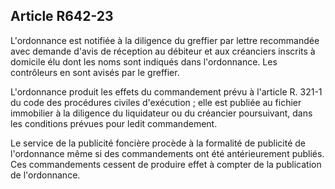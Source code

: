 Article R642-23
----
L'ordonnance est notifiée à la diligence du greffier par lettre recommandée avec
demande d'avis de réception au débiteur et aux créanciers inscrits à domicile
élu dont les noms sont indiqués dans l'ordonnance. Les contrôleurs en sont
avisés par le greffier.

L'ordonnance produit les effets du commandement prévu à l'article R. 321-1 du
code des procédures civiles d'exécution ; elle est publiée au fichier immobilier
à la diligence du liquidateur ou du créancier poursuivant, dans les conditions
prévues pour ledit commandement.

Le service de la publicité foncière procède à la formalité de publicité de
l'ordonnance même si des commandements ont été antérieurement publiés. Ces
commandements cessent de produire effet à compter de la publication de
l'ordonnance.
